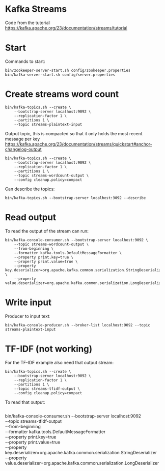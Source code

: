 # Kafka Streams
Code from the tutorial https://kafka.apache.org/23/documentation/streams/tutorial

# Start
Commands to start:
```
bin/zookeeper-server-start.sh config/zookeeper.properties
bin/kafka-server-start.sh config/server.properties
```

# Create streams word count
```
bin/kafka-topics.sh --create \
    --bootstrap-server localhost:9092 \
    --replication-factor 1 \
    --partitions 1 \
    --topic streams-plaintext-input
```

Output topic, this is compacted so that it only holds the most recent message per key https://kafka.apache.org/23/documentation/streams/quickstart#anchor-changelog-output
```
bin/kafka-topics.sh --create \
    --bootstrap-server localhost:9092 \
    --replication-factor 1 \
    --partitions 1 \
    --topic streams-wordcount-output \
    --config cleanup.policy=compact
```

Can describe the topics:
```
bin/kafka-topics.sh --bootstrap-server localhost:9092 --describe
```

# Read output
To read the output of the stream can run:
```
bin/kafka-console-consumer.sh --bootstrap-server localhost:9092 \
    --topic streams-wordcount-output \
    --from-beginning \
    --formatter kafka.tools.DefaultMessageFormatter \
    --property print.key=true \
    --property print.value=true \
    --property key.deserializer=org.apache.kafka.common.serialization.StringDeserializer \
    --property value.deserializer=org.apache.kafka.common.serialization.LongDeserializer
```

# Write input
Producer to input text:
```
bin/kafka-console-producer.sh --broker-list localhost:9092 --topic streams-plaintext-input
```

# TF-IDF (not working)
For the TF-IDF example also need that output stream:
```
bin/kafka-topics.sh --create \
    --bootstrap-server localhost:9092 \
    --replication-factor 1 \
    --partitions 1 \
    --topic streams-tfidf-output \
    --config cleanup.policy=compact
```

To read that output:
```
```
bin/kafka-console-consumer.sh --bootstrap-server localhost:9092 \
    --topic streams-tfidf-output \
    --from-beginning \
    --formatter kafka.tools.DefaultMessageFormatter \
    --property print.key=true \
    --property print.value=true \
    --property key.deserializer=org.apache.kafka.common.serialization.StringDeserializer \
    --property value.deserializer=org.apache.kafka.common.serialization.LongDeserializer
```
```
